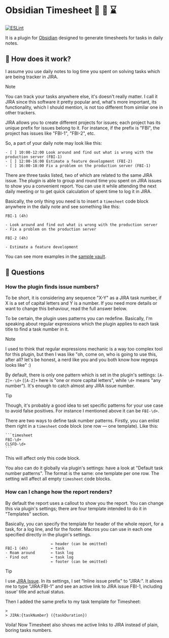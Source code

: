 # Obsidian Timesheet 🏢 📑 ⌛

[![ESLint](https://github.com/vkostyanetsky/ObsidianTimesheet/actions/workflows/eslint.yml/badge.svg)](https://github.com/vkostyanetsky/ObsidianTimesheet/actions/workflows/eslint.yml)

It is a plugin for [Obsidian](https://obsidian.md) designed to generate timesheets for tasks in daily notes.

## 🙂 How does it work?

I assume you use daily notes to log time you spent on solving tasks which are being tracker in JIRA.

> [!note]
> You can track your tasks anywhere else, it's doesn't really matter. I call it JIRA since this software it pretty popular and, what's more important, its functionality, which I should mention, is not too different from similar one in other trackers.

JIRA allows you to create different projects for issues; each project has its unique prefix for issues belong to it. For instance, if the prefix is "FBI", the project has issues like "FBI-1", "FBI-2", etc. 

So, a part of your daily note may look like this:

```
- [ ] 10:00-12:00 Look around and find out what is wrong with the production server (FBI-1)
- [ ] 12:00-16:00 Estimate a feature development (FBI-2)
- [ ] 16:00-18:00 Fix a problem on the production server (FBI-1)
```

There are three tasks listed, two of which are related to the same JIRA issue. The plugin is able to group and round time you spent on JIRA issues to show you a convenient report. You can use it while attending the next daily meeting or to get quick calculation of spent time to log it in JIRA.

Basically, the only thing you need is to insert a `timesheet` code block anywhere in the daily note and see something like this:

```
FBI-1 (4h)

- Look around and find out what is wrong with the production server
- Fix a problem on the production server

FBI-2 (4h)

- Estimate a feature development
```

You can see more examples in the [sample vault](sample).

## 🤔 Questions

### How the plugin finds issue numbers?

To be short, it is considering any sequence "X-Y" as a JIRA task number, if X is a set of capital letters and Y is a number. If you need more details or want to change this behaviour, read the full answer below.

To be certain, the plugin uses patterns you can redefine. Basically, I'm speaking about regular expressions which the plugin applies to each task title to find a task number in it.

> [!note]
> I used to think that regular expressions mechanic is a way too complex tool for this plugin, but then I was like "oh, come on, who is going to use this, after all? let's be honest, a nerd like you and you both know how regexps looks like" :)

By default, there is only one pattern which is set in the plugin's settings: `[A-Z]+-\d+` (`[A-Z]+` here is "one or more capital letters", while `\d+` means "any number"). It's enough to catch almost any JIRA issue number.

> [!tip]
> Though, it's probably a good idea to set specific patterns for your use case to avoid false positives. For instance I mentioned above it can be `FBI-\d+`.

There are two ways to define task number patterns. Firstly, you can enlist them right in a `timesheet` code block (one row — one template). Like this:

````
```timesheet
FBI-\d+
CLSFD-\d+
```
````

This will affect only this code block. 

You also can do it globally via plugin's settings: have a look at "Default task number patterns". The format is the same: one template per one row. The setting will affect all empty `timesheet` code blocks.

### How can I change how the report renders?

By default the report uses a callout to show you the report. You can change this via plugin's settings; there are four template intended to do it in "Templates" section. 

Basically, you can specify the template for header of the whole report, for a task, for a log line, and for the footer. Macros you can use in each one specified directly in the plugin's settings.

```
                    ← header (can be omitted)
FBI-1 (4h)          ← task
- Roam around       ← task log
- Find out          ← task log
                    ← footer (can be omitted)
```

> [!tip]
> I use [JIRA Issue](https://github.com/marc0l92/obsidian-jira-issue). In its settings, I set "Inline issue prefix" to "JIRA:". It allows me to type "JIRA:FBI-1" and see an active link to JIRA issue FBI-1, including issue' title and actual status.
>
> Then I added the same prefix to my task template for Timesheet:
>
> ```
> >
> > JIRA:{taskNumber} ({taskDuration})
> ```
> Voila! Now Timesheet also shows me active links to JIRA instead of plain, boring tasks numbers. 